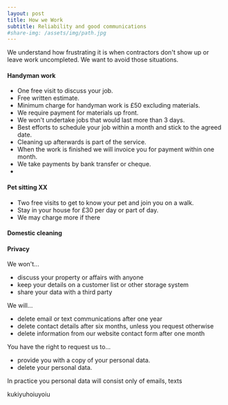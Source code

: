 ```yaml
---
layout: post
title: How we Work
subtitle: Reliability and good communications
#share-img: /assets/img/path.jpg
---
```


We understand how frustrating it is when contractors don't show up or leave work uncompleted. We want to avoid those situations.



#### Handyman work
  - One free visit to discuss your job.
  - Free written estimate.
  - Minimum charge for handyman work is £50 excluding materials.
  - We require payment for materials up front.
  - We won't undertake jobs that would last more than 3 days.
  - Best efforts to schedule your job within a month and stick to the agreed date.
  - Cleaning up afterwards is part of the service.
  - When the work is finished we will invoice you for payment within one month.
  - We take payments by bank transfer or cheque.
  -

#### Pet sitting XX
  - Two free visits to get to know your pet and join you on a walk.
  - Stay in your house for £30 per day or part of day.
  - We may charge more if there

#### Domestic cleaning

#### Privacy

We won't...
  - discuss your property or affairs with anyone
  - keep your details on a customer list or other storage system
  - share your data with a third party

We will...
  - delete email or text communications after one year
  - delete contact details after six months, unless you request otherwise
  - delete information from our website contact form after one month

You have the right to request us to...
  - provide you with a copy of your personal data.
  - delete your personal data.

In practice you personal data will consist only of emails, texts



kukiyuhoiuyoiu




